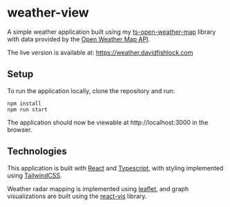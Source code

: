 # weather-view

A simple weather application built using my [ts-open-weather-map]() library with data provided by the [Open Weather Map API](https://openweathermap.org/).

The live version is available at: https://weather.davidfishlock.com

## Setup

To run the application locally, clone the repository and run:

```
npm install
npm run start
```

The application should now be viewable at http://localhost:3000 in the browser.

## Technologies

This application is built with [React](https://reactjs.org/) and [Typescript](https://www.typescriptlang.org/), with styling implemented using [TailwindCSS](https://tailwindcss.com/).

Weather radar mapping is implemented using [leaflet](https://leafletjs.com/), and graph visualizations are built using the [react-vis](https://uber.github.io/react-vis/) library.
